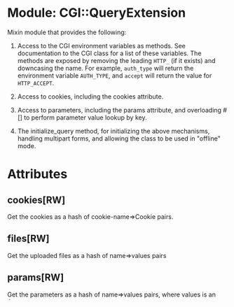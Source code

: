 # Module: CGI::QueryExtension
    

Mixin module that provides the following:

1.  Access to the CGI environment variables as methods.  See documentation to
    the CGI class for a list of these variables.  The methods are exposed by
    removing the leading `HTTP_` (if it exists) and downcasing the name.  For
    example, `auth_type` will return the environment variable `AUTH_TYPE`, and
    `accept` will return the value for `HTTP_ACCEPT`.

2.  Access to cookies, including the cookies attribute.

3.  Access to parameters, including the params attribute, and overloading #[]
    to perform parameter value lookup by key.

4.  The initialize_query method, for initializing the above mechanisms,
    handling multipart forms, and allowing the class to be used in "offline"
    mode.


# Attributes
## cookies[RW] [](#attribute-i-cookies)
Get the cookies as a hash of cookie-name=>Cookie pairs.

## files[RW] [](#attribute-i-files)
Get the uploaded files as a hash of name=>values pairs

## params[RW] [](#attribute-i-params)
Get the parameters as a hash of name=>values pairs, where values is an Array.


#Instance Methods
## [](key) [](#method-i-[])
Get the value for the parameter with a given key.

If the parameter has multiple values, only the first will be retrieved; use
#params to get the array of values.

## create_body(is_large) [](#method-i-create_body)
:nodoc:

## has_key?(*args) [](#method-i-has_key?)
Returns true if a given query string parameter exists.

**@return** [Boolean] 

## keys(*args) [](#method-i-keys)
Return all query parameter names as an array of String.

## multipart?() [](#method-i-multipart?)
Returns whether the form contained multipart/form-data

**@return** [Boolean] 

## raw_cookie() [](#method-i-raw_cookie)
Get the raw cookies as a string.

## raw_cookie2() [](#method-i-raw_cookie2)
Get the raw RFC2965 cookies as a string.

## unescape_filename?() [](#method-i-unescape_filename?)
:nodoc:

**@return** [Boolean] 

